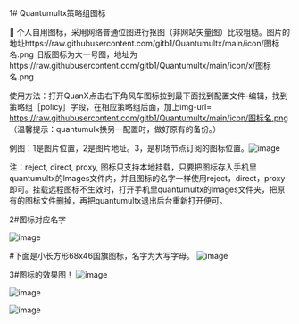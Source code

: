 1# Quantumultx策略组图标

👤 个人自用图标，采用网络普通位图进行抠图（非网站矢量图）比较粗糙。图片的地址https://raw.githubusercontent.com/gitb1/Quantumultx/main/icon/图标名.png
    旧版图标为大一号图，地址为https://raw.githubusercontent.com/gitb1/Quantumultx/main/icon/x/图标名.png

使用方法：打开QuanX点击右下角风车图标拉到最下面找到配置文件-编辑，找到策略组［policy］字段，在相应策略组后面，加上img-url= https://raw.githubusercontent.com/gitb1/Quantumultx/main/icon/图标名.png 
（温馨提示：quantumulx换另一配置时，做好原有的备份。）

例图：1是图片位置，2是图片地址。3，是机场节点订阅的图标位置。![image](https://raw.githubusercontent.com/gitb1/Quantumultx/main/icon/x/2020.2.JPEG)
  
注：reject, direct, proxy, 图标只支持本地挂载，只要把图标存入手机里quantumultx的lmages文件内，并且图标的名字一样使用reject，direct，proxy即可。挂载远程图标不生效时，打开手机里quantumultx的lmages文件夹，把原有的图标文件删掉，再把quantumultx退出后台重新打开便可。
 
2#图标对应名字

![image](https://raw.githubusercontent.com/gitb1/Quantumultx/main/icon/x/1.jpg)


#下面是小长方形68x46国旗图标，名字为大写字母。
![image](https://raw.githubusercontent.com/gitb1/Quantumultx/main/icon/x/2020.3.JPEG)


3#图标的效果图！
![image](https://raw.githubusercontent.com/gitb1/Quantumultx/main/icon/x/%233-01.JPEG)

![image](https://raw.githubusercontent.com/gitb1/Quantumultx/main/icon/x/%233-02.JPEG)

![image](https://raw.githubusercontent.com/gitb1/Quantumultx/main/icon/x/%233-03.JPEG)

